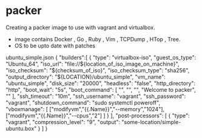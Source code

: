 # packer
Creating a packer image to use with vagrant and virtualbox.
  * image contains Docker , Go , Ruby , Vim , TCPDump , HTop , Tree.
  * OS to be upto date with patches

ubuntu_simple.json
{
  "builders":[
    {
      "type": "virtualbox-iso",
      "guest_os_type": "Ubuntu_64",
      "iso_url": "file://${location_of_iso_image_on_machine}",
      "iso_checksum": "${checksum_of_iso}",
      "iso_checksum_type": "sha256",
			"output_directory": "${LOCATION}/ubuntu_simple",
			"vm_name": "ubuntu_simple",
			"disk_size": "20000",
			"headless": "false",
			"http_directory": "http",
			"boot_wait": "5s",
			"boot_command": [
				"<esc><wait>",
				"<esc><wait>",
				"<enter><wait>",
				"Welcome to packer",
				"<enter>"
			],
			"ssh_timeout": "10m",
			"ssh_username": "vagrant",
			"ssh_password": "vagrant",
			"shutdown_command": "sudo systemctl poweroff",
			"vboxmanage": [
				["modifyvm","{{.Name}}","--memory","1024"],
				["modifyvm","{{.Name}}","--cpus","2"]
			]
    }
	],
	"post-processors": [
		{
			"type": "vagrant",
			"compression_level": "9",
			"output": "some-location/simple-ubuntu.box"
		}
	]
}
